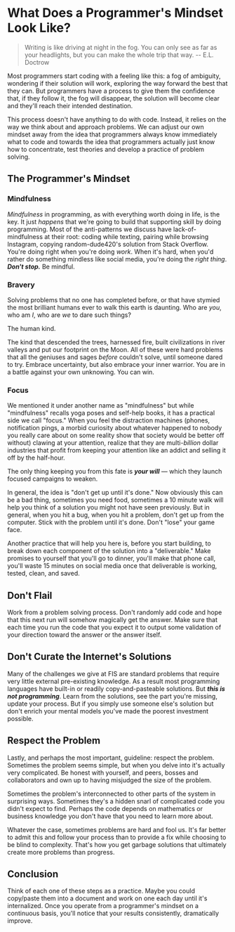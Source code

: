 # What Does a Programmer's Mindset Look Like?

> Writing is like driving at night in the fog. You can only see as far as your
> headlights, but you can make the whole trip that way. -- E.L. Doctrow

Most programmers start coding with a feeling like this: a fog of ambiguity,
wondering if their solution will work, exploring the way forward the best that
they can. But programmers have a process to give them the confidence that, if
they follow it, the fog will disappear, the solution will become clear and
they'll reach their intended destination.

This process doesn't have anything to do with code. Instead, it relies on the
way we think about and approach problems. We can adjust our own mindset away
from the idea that programmers always know immediately what to code and towards
the idea that programmers actually just know how to concentrate, test theories
and develop a practice of problem solving.

## The Programmer's Mindset

### Mindfulness

_Mindfulness_ in programming, as with everything worth doing in life, is the
key. It just _happens_ that we're going to build that supporting skill by doing
programming. Most of the anti-patterns we discuss have lack-of-mindfulness at
their root: coding while texting, pairing while browsing Instagram, copying
random-dude420's solution from Stack Overflow. You're doing right when you're
doing _work_. When it's hard, when you'd rather do something mindless like
social media, you're doing the _right thing_. ***Don't stop.*** Be mindful.

### Bravery

Solving problems that no one has completed before, or that have stymied the most
brilliant humans ever to walk this earth is daunting. Who are _you_, who am _I_,
who are _we_ to dare such things?

The human kind.

The kind that descended the trees, harnessed fire, built civilizations in river
valleys and put our footprint on the Moon. All of these were hard problems that
all the geniuses and sages _before_ couldn't solve, until someone dared to try.
Embrace uncertainty, but also embrace your inner warrior. You are in a battle
against your own unknowing. You can win.

### Focus

We mentioned it under another name as "mindfulness" but while "mindfulness"
recalls yoga poses and self-help books, it has a practical side we call
"focus." When you feel the distraction machines (phones, notification pings, a
morbid curiosity about whatever happened to nobody you really care about on
some reality show that society would be better off without) clawing at your
attention, realize that they are multi-_billion_ dollar industries that profit
from keeping your attention like an addict and selling it off by the half-hour.

The only thing keeping you from this fate is ***your will*** &mdash; which they
launch focused campaigns to weaken.

In general, the idea is "don't get up until it's done." Now obviously this can
be a bad thing, sometimes you need food, sometimes a 10 minute walk will help
you think of a solution you might not have seen previously. But in general,
when you hit a bug, when you hit a problem, don't get up from the computer.
Stick with the problem until it's done. Don't "lose" your game face.

Another practice that will help you here is, before you start building, to
break down each component of the solution into a "deliverable." Make promises
to yourself that you'll go to dinner, you'll make that phone call, you'll waste
15 minutes on social media once that deliverable is working, tested, clean, and
saved.

## Don't Flail

Work from a problem solving process. Don't randomly add code and hope that this
next run will somehow magically get the answer. Make sure that each time you
run the code that you expect it to output some validation of your direction
toward the answer or the answer itself.

## Don't Curate the Internet's Solutions

Many of the challenges we give at FIS are standard problems that require very
little external pre-existing knowledge. As a result most programming languages
have built-in or readily copy-and-pasteable solutions. But **_this is not
programming_**. Learn from the solutions, see the part you're missing, update
your process. But if you simply use someone else's solution but don't enrich
your mental models you've made the poorest investment possible.

## Respect the Problem

Lastly, and perhaps the most important, guideline: respect the problem.
Sometimes the problem seems simple, but when you delve into it's actually very
complicated. Be honest with yourself, and peers, bosses and collaborators and
own up to having misjudged the size of the problem.

Sometimes the problem's interconnected to other parts of the system in
surprising ways. Sometimes they's a hidden snarl of complicated code you
didn't expect to find. Perhaps the code depends on mathematics or business
knowledge you don't have that you need to learn more about.

Whatever the case, sometimes problems are hard and fool us. It's far
better to admit this and follow your process than to provide a fix while
choosing to be blind to complexity. That's how you get garbage solutions that
ultimately create more problems than progress.

## Conclusion

Think of each one of these steps as a practice. Maybe you could copy/paste them
into a document and work on one each day until it's internalized. Once you
operate from a programmer's mindset on a continuous basis, you'll notice that
your results consistently, dramatically improve.
